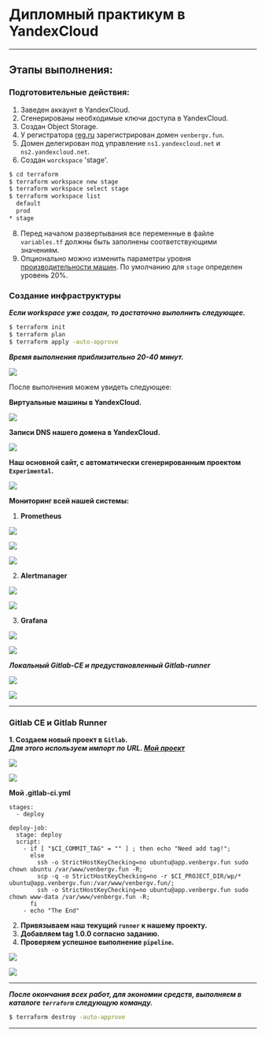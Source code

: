 # Дипломный практикум в YandexCloud
 
---
## Этапы выполнения:

### Подготовительные действия:

1. Заведен аккаунт в YandexCloud.
2. Сгенерированы необходимые ключи доступа в YandexCloud.
3. Создан Object Storage.
4. У регистратора [reg.ru](https://reg.ru) зарегистрирован домен `venbergv.fun`.
5. Домен делегирован под управление `ns1.yandexcloud.net` и `ns2.yandexcloud.net`.
6. Создан `worckspace` 'stage'.

```bash
$ cd terraform
$ terraform workspace new stage
$ terraform workspace select stage
$ terraform workspace list
  default
  prod
* stage
```

8. Перед началом развертывания все переменные в файле `variables.tf` должны быть заполнены соответствующими значениям.
9. Опционально можно изменить параметры уровня [производительности машин](https://cloud.yandex.ru/docs/compute/concepts/performance-levels). По умолчанию для `stage` определен уровень 20%.

### Создание инфраструктуры

***Если workspace уже создан, то достаточно выполнить следующее.***

```bash
$ terraform init
$ terraform plan
$ terraform apply -auto-approve
```

***Время выполнения приблизительно 20-40 минут.***

![](/devops-diplom-yandexcloud/img/complete.png)

После выполнения можем увидеть следующее: 

**Виртуальные машины в YandexCloud.**

![](/devops-diplom-yandexcloud/img/vmyc.png)

**Записи DNS нашего домена в YandexCloud.**

![](/devops-diplom-yandexcloud/img/dnsyc.png)

**Наш основной сайт, с автоматически сгенерированным проектом `Experimental`.**

![](/devops-diplom-yandexcloud/img/app1.png)

**Мониторинг всей нашей системы:**

1. **Prometheus**

![](/devops-diplom-yandexcloud/img/prometheus1.png)

![](/devops-diplom-yandexcloud/img/prometheus2.png)

![](/devops-diplom-yandexcloud/img/prometheus3.png)

2. **Alertmanager**

![](/devops-diplom-yandexcloud/img/alertm1.png)

![](/devops-diplom-yandexcloud/img/alertm3.png)

3. **Grafana**

![](/devops-diplom-yandexcloud/img/grafana1.png)

![](/devops-diplom-yandexcloud/img/grafana2.png)

***Локальный Gitlab-CE и предустановленный Gitlab-runner***

![](/devops-diplom-yandexcloud/img/gitlab1.png)

![](/devops-diplom-yandexcloud/img/runner1.png)

---

### Gitlab CE и Gitlab Runner

**1. Создаем новый проект в `Gitlab`.**  
***Для этого используем импорт по URL. [Мой проект](https://github.com/venbergv/dp-cicd.git)***

![](/devops-diplom-yandexcloud/img/gitlab2.png)

![](/devops-diplom-yandexcloud/img/gitlab3.png)

**Мой .gitlab-ci.yml**

```
stages:
  - deploy

deploy-job:
  stage: deploy
  script:
    - if [ "$CI_COMMIT_TAG" = "" ] ; then echo "Need add tag!";
      else 
        ssh -o StrictHostKeyChecking=no ubuntu@app.venbergv.fun sudo chown ubuntu /var/www/venbergv.fun -R;
        scp -q -o StrictHostKeyChecking=no -r $CI_PROJECT_DIR/wp/* ubuntu@app.venbergv.fun:/var/www/venbergv.fun/;
        ssh -o StrictHostKeyChecking=no ubuntu@app.venbergv.fun sudo chown www-data /var/www/venbergv.fun -R;
      fi
    - echo "The End"

```

2. **Привязываем наш текущий `runner` к нашему проекту.**  
3. **Добавляем tag 1.0.0 согласно заданию.**
4. **Проверяем успешное выполнение `pipeline`.**  

![](/devops-diplom-yandexcloud/img/gitlab5.png)

![](/devops-diplom-yandexcloud/img/gitlab6.png)

---
***После окончания всех работ, для экономии средств, выполняем в каталоге `terraform` следующую команду.***

```bash
$ terraform destroy -auto-approve 
```
---